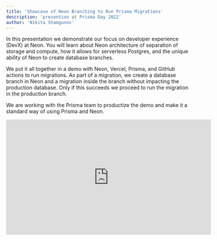 ```yaml
---
title: 'Showcase of Neon Branching to Run Prisma Migrations'
description: 'presention at Prisma Day 2022'
author: 'Nikita Shamgunov'
---
```


In this presentation we demonstrate our focus on developer experience (DevX) at Neon. You will learn about Neon architecture of separation of storage and compute, how it allows for serverless Postgres, and the unique ability of Neon to create database branches.

We put it all together in a demo with Neon, Vercel, Prisma, and GitHub actions to run migrations. As part of a migration, we create a database branch in Neon and a migration inside the branch without impacting the production database. Only if this succeeds we proceed to run the migration in the production branch.

We are working with the Prisma team to productize the demo and make it a standard way of using Prisma and Neon.


<iframe width="560" height="315" src="https://www.youtube.com/embed/h0VuXnCuQN4" title="YouTube video player" frameborder="0" allow="accelerometer; autoplay; clipboard-write; encrypted-media; gyroscope; picture-in-picture" allowfullscreen></iframe>
